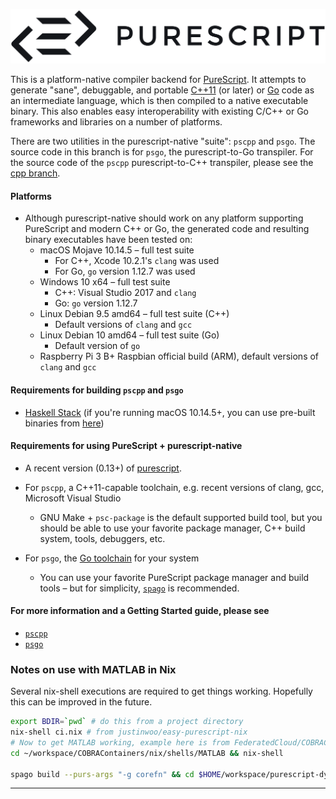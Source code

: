 [![PureScript](https://raw.githubusercontent.com/purescript/purescript/master/logo.png)](http://purescript.org)

This is a platform-native compiler backend for [PureScript](https://github.com/purescript/purescript). It attempts to generate "sane", debuggable, and portable [C++11](https://isocpp.org/wiki/faq/cpp11) (or later) or [Go](https://golang.org/) code as an intermediate language, which is then compiled to a native executable binary. This also enables easy interoperability with existing C/C++ or Go frameworks and libraries on a number of platforms.

There are two utilities in the purescript-native "suite": `pscpp` and `psgo`. The source code in this branch is for `psgo`, the purescript-to-Go transpiler. For the source code of the `pscpp` purescript-to-C++ transpiler, please see the [cpp branch](https://github.com/andyarvanitis/purescript-native/tree/cpp).

#### Platforms
* Although purescript-native should work on any platform supporting PureScript and modern C++ or Go, the generated code and resulting binary executables have been tested on:
  * macOS Mojave 10.14.5 – full test suite
      * For C++, Xcode 10.2.1's `clang` was used
      * For Go, `go` version 1.12.7 was used
  * Windows 10 x64 – full test suite
      * C++: Visual Studio 2017 and `clang`
      * Go: `go` version 1.12.7
  * Linux Debian 9.5 amd64 – full test suite (C++)
      * Default versions of `clang` and `gcc`
  * Linux Debian 10 amd64 – full test suite (Go)
      * Default version of `go`
  * Raspberry Pi 3 B+ Raspbian official build (ARM), default versions of `clang` and `gcc`


#### Requirements for building `pscpp` and `psgo`

* [Haskell Stack](https://docs.haskellstack.org/en/stable/README/) (if you're running macOS 10.14.5+, you can use pre-built binaries from [here](https://github.com/andyarvanitis/purescript-native/releases/))

#### Requirements for using PureScript + purescript-native

* A recent version (0.13+) of [purescript](https://github.com/purescript/purescript/releases).

* For `pscpp`, a C++11-capable toolchain, e.g. recent versions of clang, gcc, Microsoft Visual Studio
    * GNU Make + `psc-package` is the default supported build tool, but you should be able to use your favorite package manager, C++ build system, tools, debuggers, etc.
* For `psgo`, the [Go toolchain](https://golang.org) for your system
    * You can use your favorite PureScript package manager and build tools – but for simplicity, [`spago`](https://github.com/spacchetti/spago) is recommended.


#### For more information and a Getting Started guide, please see
* [`pscpp`](https://github.com/andyarvanitis/purescript-native/blob/master/README-cpp.md)
* [`psgo`](https://github.com/andyarvanitis/purescript-native/blob/golang/README-go.md)


### Notes on use with MATLAB in Nix

Several nix-shell executions are required to get things working. Hopefully this
can be improved in the future.

```bash
export BDIR=`pwd` # do this from a project directory
nix-shell ci.nix # from justinwoo/easy-purescript-nix
# Now to get MATLAB working, example here is from FederatedCloud/COBRAContainers
cd ~/workspace/COBRAContainers/nix/shells/MATLAB && nix-shell

spago build --purs-args "-g corefn" && cd $HOME/workspace/purescript-dynlangs && stack --no-nix-pure exec psmatlab --cwd $BDIR; cd $BDIR
```



---
